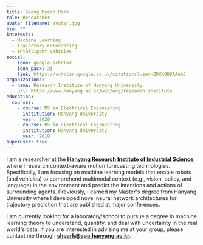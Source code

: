 ```yaml
---
title: Seong Hyeon Park
role: Researcher
avatar_filename: avatar.jpg
bio: ""
interests:
  - Machine Learning
  - Trajectory Forecasting
  - Intelligent Vehicles
social:
  - icon: google-scholar
    icon_pack: ai
    link: https://scholar.google.co.uk/citations?user=ZRKX9B0AAAAJ
organizations:
  - name: Research Institute of Hanyang University
    url: https://www.hanyang.ac.kr/web/eng/research-institute
education:
  courses:
    - course: MS in Electrical Engineering
      institution: Hanyang University
      year: 2020
    - course: BS in Electrical Engineering
      institution: Hanyang University
      year: 2018
superuser: true
---
```

I am a researcher at the **[Hanyang Research Institute of Industrial Science](http://riis.hanyang.ac.kr/)**, where I research context-aware motion forecasting technologies. Specifically, I am focusing on machine learning models that enable robots (and vehicles) to comprehend multimodal context (e.g., vision, policy, and language) in the environment and predict the intentions and actions of surrounding agents. Previously, I earned my Master's degree from Hanyang University where I developed novel neural network architectures for trajectory prediction that are published at major conferences.

I am currently looking for a laboratory/school to pursue a degree in machine learning theory to understand, quantify, and deal with uncertainty in the real world's data. If you are interested in advising me at your group, please contact me through **[shpark@spa.hanyang.ac.kr](mailto://shpark@spa.hanyang.ac.kr)**.